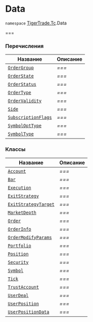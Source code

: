 
# Data

`namespace` [TigerTrade.Tc](../TigerTrade.Tc.md).Data

===


### Перечисления
| Название | Описание |
| --- | --- |
| [`OrderGroup`](./Data/OrderGroup.cs.md) | *===* |
| [`OrderState`](./Data/OrderState.cs.md) | *===* |
| [`OrderStatus`](./Data/OrderStatus.cs.md) | *===* |
| [`OrderType`](./Data/OrderType.cs.md) | *===* |
| [`OrderValidity`](./Data/OrderValidity.cs.md) | *===* |
| [`Side`](./Data/Side.cs.md) | *===* |
| [`SubscriptionFlags`](./Data/SubscriptionFlags.cs.md) | *===* |
| [`SymbolOptType`](./Data/SymbolOptType.cs.md) | *===* |
| [`SymbolType`](./Data/SymbolType.cs.md) | *===* |

### Классы
| Название | Описание |
| --- | --- |
| [`Account`](./Data/Account.cs.md) | *===* |
| [`Bar`](./Data/Bar.cs.md) | *===* |
| [`Execution`](./Data/Execution.cs.md) | *===* |
| [`ExitStrategy`](./Data/ExitStrategy.cs.md) | *===* |
| [`ExitStrategyTarget`](./Data/ExitStrategyTarget.cs.md) | *===* |
| [`MarketDepth`](./Data/MarketDepth.cs.md) | *===* |
| [`Order`](./Data/Order.cs.md) | *===* |
| [`OrderInfo`](./Data/OrderInfo.cs.md) | *===* |
| [`OrderModifyParams`](./Data/OrderModifyParams.cs.md) | *===* |
| [`Portfolio`](./Data/Portfolio.cs.md) | *===* |
| [`Position`](./Data/Position.cs.md) | *===* |
| [`Security`](./Data/Security.cs.md) | *===* |
| [`Symbol`](./Data/Symbol.cs.md) | *===* |
| [`Tick`](./Data/Tick.cs.md) | *===* |
| [`TrustAccount`](./Data/TrustAccount.cs.md) | *===* |
| [`UserDeal`](./Data/UserDeal.cs.md) | *===* |
| [`UserPosition`](./Data/UserPosition.cs.md) | *===* |
| [`UserPositionData`](./Data/UserPositionData.cs.md) | *===* |
